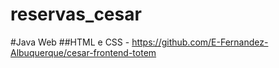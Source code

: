 # reservas_cesar
#Java Web
##HTML e CSS - https://github.com/E-Fernandez-Albuquerque/cesar-frontend-totem
